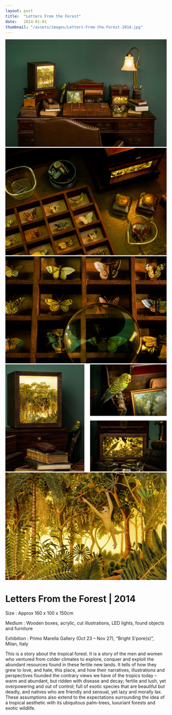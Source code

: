 ```yaml
---
layout: post
title:  "Letters From the Forest"
date:   2014-01-01
thumbnail: "/assets/images/Letters-From-the-Forest-2014.jpg"
---
```


![My image Name](/assets/images/Letters-From-the-Forest_01.jpg)
![My image Name](/assets/images/Letters-From-the-Forest_02.jpg)
![My image Name](/assets/images/Letters-From-the-Forest_03.jpg)
![My image Name](/assets/images/Letters-From-the-Forest_04.jpg)
![My image Name](/assets/images/Letters-From-the-Forest_05.jpg)

# Letters From the Forest | 2014

Size
: Approx 160 x 100 x 150cm

Medium
: Wooden boxes, acrylic, cut illustrations, LED lights, found objects and furniture

Exhibition
: Primo Marella Gallery (Oct 23 – Nov 27), “Bright S’pore(s)”, Milan, Italy

This is a story about the tropical forest. It is a story of the men and women who ventured from colder climates to explore, conquer and exploit the abundant resources found in these fertile new lands. It tells of how they grew to love, and hate, this place, and how their narratives, illustrations and perspectives founded the contrary views we have of the tropics today – warm and abundant, but ridden with disease and decay; fertile and lush, yet overpowering and out of control; full of exotic species that are beautiful but deadly, and natives who are friendly and sensual, yet lazy and morally lax. These assumptions also extend to the expectations surrounding the idea of a tropical aesthetic with its ubiquitous palm-trees, luxuriant forests and exotic wildlife.